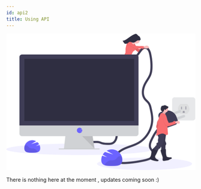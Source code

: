 ```yaml
---
id: api2
title: Using API
---
```


![alt-text](/docs/assets/undraw_monitor.svg)

There is nothing here at the moment , updates coming soon :)
